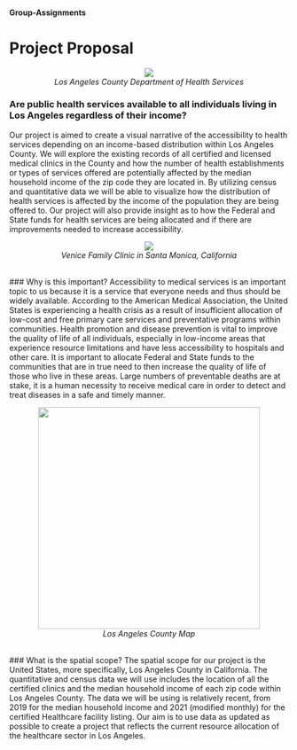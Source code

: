 #### Group-Assignments
# Project Proposal
<p align= "center">
    <img src="https://upload.wikimedia.org/wikipedia/en/c/c4/Los_Angeles_County_Department_of_Health_Services_seal.png">
  <br><i>
    Los Angeles County Department of Health Services
  </i>
      </p>
  
  
### Are public health services available to all individuals living in Los Angeles regardless of their income? 
Our project is aimed to create a visual narrative of the accessibility to health services depending on an income-based distribution within Los Angeles County. We will explore the existing records of all certified and licensed medical clinics in the County and how the number of health establishments or types of services offered are potentially affected by the median household income of the zip code they are located in. By utilizing census and quantitative data we will be able to visualize how the distribution of health services is affected by the income of the population they are being offered to. Our project will also provide insight as to how the Federal and State funds for health services are being allocated and if there are improvements needed to increase accessibility.  
<p align = "center">
  <img src= "https://centurycitynews-enki.s3.amazonaws.com/wp-content/uploads/2014/05/venice-family-clinic.jpg">
  <br> <i> 
  Venice Family Clinic in Santa Monica, California
  </i>
       </p>
       <br>
### Why is this important?
Accessibility to medical services is an important topic to us because it is a service that everyone needs and thus should be widely available. According to the American Medical Association, the United States is experiencing a health crisis as a result of insufficient allocation of low-cost and free primary care services and preventative programs within communities. Health promotion and disease prevention is vital to improve the quality of life of all individuals, especially in low-income areas that experience resource limitations and have less accessibility to hospitals and other care. It is important to allocate Federal and State funds to the communities that are in true need to then increase the quality of life of those who live in these areas. Large numbers of preventable deaths are at stake, it is a human necessity to receive medical care in order to detect and treat diseases in a safe and timely manner.
 <br>
<p align = "center">
  <img src= "http://ontheworldmap.com/usa/city/los-angeles/los-angeles-county-map.jpg" width = "400" height = "400">
  <br><i>
  Los Angeles County Map
  </i>
  </p>
  <br>
### What is the spatial scope?
The spatial scope for our project is the United States, more specifically, Los Angeles County in California. The quantitative and census data we will use includes the location of all the certified clinics and the median household income of each zip code within Los Angeles County. The data we will be using is relatively recent, from 2019 for the median household income and 2021 (modified monthly) for the certified Healthcare facility listing. Our aim is to use data as updated as possible to create a project that reflects the current resource allocation of the healthcare sector in Los Angeles. 

